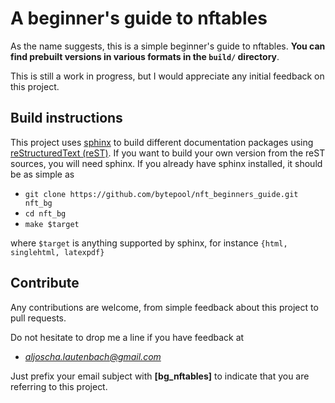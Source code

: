 # A beginner's guide to nftables

As the name suggests, this is a simple beginner's guide to nftables. **You can find prebuilt versions in various formats in the `build/` directory**.

This is still a work in progress, but I would appreciate any initial feedback on this project. 

## Build instructions

This project uses [sphinx](https://www.sphinx-doc.org/ "Sphinx Homepage") to build different documentation packages using [reStructuredText (reST)](https://docutils.readthedocs.io/en/sphinx-docs/user/rst/quickstart.html "A reStructuredText Primer"). If you want to build your own version from the reST sources, you will need sphinx. If you already have sphinx installed, it should be as simple as 

- `git clone https://github.com/bytepool/nft_beginners_guide.git nft_bg`
- `cd nft_bg`
- `make $target`

where `$target` is anything supported by sphinx, for instance `{html, singlehtml, latexpdf}`

## Contribute

Any contributions are welcome, from simple feedback about this project to pull requests. 

Do not hesitate to drop me a line if you have feedback at

- *aljoscha.lautenbach@gmail.com*

Just prefix your email subject with **[bg_nftables]** to indicate that you are referring to this project. 

